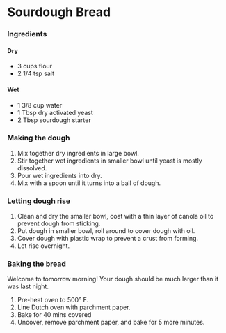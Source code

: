 # Sourdough Bread

### Ingredients

#### Dry
- 3 cups flour
- 2 1/4 tsp salt

#### Wet
- 1 3/8 cup water
- 1 Tbsp dry activated yeast
- 2 Tbsp sourdough starter

### Making the dough
1. Mix together dry ingredients in large bowl.
2. Stir together wet ingredients in smaller bowl until yeast is mostly dissolved.
3. Pour wet ingredients into dry.
4. Mix with a spoon until it turns into a ball of dough.

### Letting dough rise
1. Clean and dry the smaller bowl, coat with a thin layer of canola oil to prevent dough from sticking.
2. Put dough in smaller bowl, roll around to cover dough with oil.
3. Cover dough with plastic wrap to prevent a crust from forming.
4. Let rise overnight.

### Baking the bread
Welcome to tomorrow morning! Your dough should be much larger than it was last night.
1. Pre-heat oven to 500° F.
2. Line Dutch oven with parchment paper.
3. Bake for 40 mins covered
4. Uncover, remove parchment paper, and bake for 5 more minutes.
